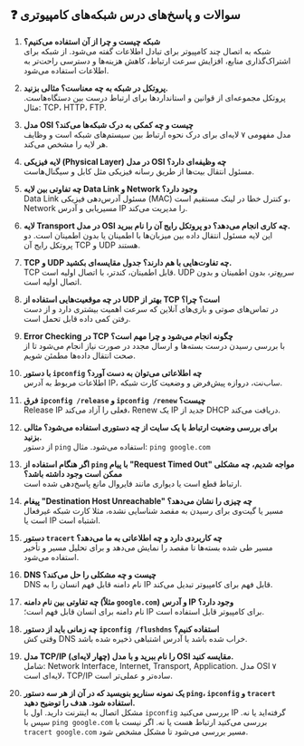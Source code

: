 
## ❓ سوالات و پاسخ‌های درس شبکه‌های کامپیوتری

1. **شبکه چیست و چرا از آن استفاده می‌کنیم؟**  
   شبکه به اتصال چند کامپیوتر برای تبادل اطلاعات گفته می‌شود. از شبکه برای اشتراک‌گذاری منابع، افزایش سرعت ارتباط، کاهش هزینه‌ها و دسترسی راحت‌تر به اطلاعات استفاده می‌شود.

2. **پروتکل در شبکه به چه معناست؟ مثالی بزنید.**  
   پروتکل مجموعه‌ای از قوانین و استانداردها برای ارتباط درست بین دستگاه‌هاست. مثال: TCP، HTTP، FTP.

3. **مدل OSI چیست و چه کمکی به درک شبکه‌ها می‌کند؟**  
   مدل مفهومی ۷ لایه‌ای برای درک نحوه ارتباط بین سیستم‌های شبکه است و وظایف هر لایه را مشخص می‌کند.

4. **لایه فیزیکی (Physical Layer) در مدل OSI چه وظیفه‌ای دارد؟**  
   مسئول انتقال بیت‌ها از طریق رسانه فیزیکی مثل کابل و سیگنال‌هاست.

5. **چه تفاوتی بین لایه Data Link و Network وجود دارد؟**  
   Data Link مسئول آدرس‌دهی فیزیکی (MAC) و کنترل خطا در لینک مستقیم است، Network مسیر‌یابی و آدرس IP را مدیریت می‌کند.

6. **لایه Transport در مدل OSI چه کاری انجام می‌دهد؟ دو پروتکل رایج آن را نام ببرید.**  
   این لایه مسئول انتقال داده بین میزبان‌ها با اطمینان یا بدون اطمینان است. دو پروتکل رایج آن TCP و UDP هستند.

7. **TCP و UDP چه تفاوت‌هایی با هم دارند؟ جدول مقایسه‌ای بکشید.**  
   TCP قابل اطمینان، کندتر، با اتصال اولیه است. UDP سریع‌تر، بدون اطمینان و بدون اتصال اولیه است.

8. **در چه موقعیت‌هایی استفاده از UDP بهتر از TCP است؟ چرا؟**  
   در تماس‌های صوتی و بازی‌های آنلاین که سرعت اهمیت بیشتری دارد و از دست رفتن کمی داده قابل تحمل است.

9. **Error Checking در TCP چگونه انجام می‌شود و چرا مهم است؟**  
   با بررسی رسیدن درست بسته‌ها و ارسال مجدد در صورت نیاز انجام می‌شود تا از صحت انتقال داده‌ها مطمئن شویم.

10. **با دستور `ipconfig` چه اطلاعاتی می‌توان به دست آورد؟**  
    اطلاعات مربوط به آدرس IP، ساب‌نت، دروازه پیش‌فرض و وضعیت کارت شبکه.

11. **فرق `ipconfig /release` و `ipconfig /renew` چیست؟**  
    Release IP فعلی را آزاد می‌کند، Renew یک IP جدید از DHCP دریافت می‌کند.

12. **برای بررسی وضعیت ارتباط با یک سایت از چه دستوری استفاده می‌شود؟ مثالی بزنید.**  
    از دستور `ping` استفاده می‌شود. مثال: `ping google.com`

13. **اگر هنگام استفاده از `ping` با پیام "Request Timed Out" مواجه شدیم، چه مشکلی ممکن است وجود داشته باشد؟**  
    ارتباط قطع است یا دیواری مانند فایروال مانع پاسخ‌دهی شده است.

14. **پیغام "Destination Host Unreachable" چه چیزی را نشان می‌دهد؟**  
    مسیر یا گیت‌وی برای رسیدن به مقصد شناسایی نشده، مثلا کارت شبکه غیرفعال است یا IP اشتباه است.

15. **دستور `tracert` چه کاربردی دارد و چه اطلاعاتی به ما می‌دهد؟**  
    مسیر طی شده بسته‌ها تا مقصد را نمایش می‌دهد و برای تحلیل مسیر و تأخیر استفاده می‌شود.

16. **DNS چیست و چه مشکلی را حل می‌کند؟**  
    DNS نام دامنه قابل فهم انسان را به IP قابل فهم برای کامپیوتر تبدیل می‌کند.

17. **چه تفاوتی بین نام دامنه (مثلاً `google.com`) و آدرس IP وجود دارد؟**  
    نام دامنه برای انسان قابل فهم است؛ IP برای کامپیوتر قابل استفاده است.

18. **چه زمانی باید از دستور `ipconfig /flushdns` استفاده کنیم؟**  
    وقتی کش DNS خراب شده باشد یا آدرس اشتباهی ذخیره شده باشد.

19. **مدل TCP/IP (چهار لایه‌ای) را نام ببرید و با مدل OSI مقایسه کنید.**  
    شامل: Network Interface, Internet, Transport, Application. مدل OSI ۷ لایه‌ای است، TCP/IP ساده‌تر و عملی‌تر است.

20. **یک نمونه سناریو بنویسید که در آن از هر سه دستور `ping`، `ipconfig` و `tracert` استفاده شود. هدف را توضیح دهید.**  
    مشکل اتصال به اینترنت دارید. اول با `ipconfig` بررسی می‌کنید IP گرفته‌اید یا نه. سپس با `ping google.com` بررسی می‌کنید ارتباط هست یا نه. اگر نیست با `tracert google.com` مسیر بررسی می‌شود تا مشکل مشخص شود.
